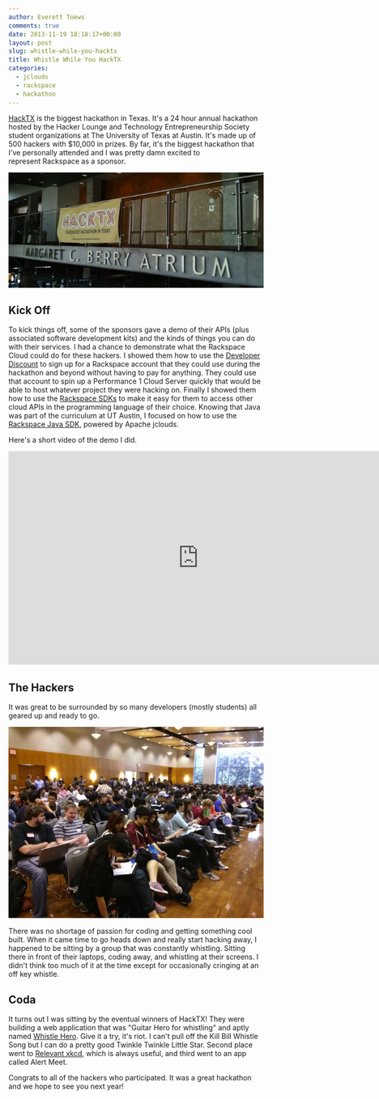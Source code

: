 ```yaml
---
author: Everett Toews
comments: true
date: 2013-11-19 18:18:17+00:00
layout: post
slug: whistle-while-you-hacktx
title: Whistle While You HackTX
categories:
  - jclouds
  - rackspace
  - hackathon
---
```


[HackTX](http://hacktx.com/) is the biggest hackathon in Texas. It's a 24 hour annual hackathon hosted by the Hacker Lounge and Technology Entrepreneurship Society student organizations at The University of Texas at Austin. It's made up of 500 hackers with $10,000 in prizes. By far, it's the biggest hackathon that I've personally attended and I was pretty damn excited to represent Rackspace as a sponsor.

<div class="img-center"><img src="/img/posts/hacktx.jpg"/></div>

<!--more-->

## Kick Off

To kick things off, some of the sponsors gave a demo of their APIs (plus associated software development kits) and the kinds of things you can do with their services. I had a chance to demonstrate what the Rackspace Cloud could do for these hackers. I showed them how to use the [Developer Discount](http://developer.rackspace.com/devtrial/) to sign up for a Rackspace account that they could use during the hackathon and beyond without having to pay for anything. They could use that account to spin up a Performance 1 Cloud Server quickly that would be able to host whatever project they were hacking on. Finally I showed them how to use the [Rackspace SDKs](http://developer.rackspace.com/#home-sdks) to make it easy for them to access other cloud APIs in the programming language of their choice. Knowing that Java was part of the curriculum at UT Austin, I focused on how to use the [Rackspace Java SDK](http://jclouds.apache.org/documentation/quickstart/rackspace/), powered by Apache jclouds.

Here's a short video of the demo I did.

<iframe width="750" height="422" src="https://www.youtube.com/embed/H05ljouBtzY?rel=0" frameborder="0" allowfullscreen></iframe>

## The Hackers

It was great to be surrounded by so many developers (mostly students) all geared up and ready to go.

<div class="img-center"><img src="/img/posts/hacktx-hackers.jpg"/></div>

There was no shortage of passion for coding and getting something cool built. When it came time to go heads down and really start hacking away, I happened to be sitting by a group that was constantly whistling. Sitting there in front of their laptops, coding away, and whistling at their screens. I didn't think too much of it at the time except for occasionally cringing at an off key whistle.

## Coda

It turns out I was sitting by the eventual winners of HackTX! They were building a web application that was "Guitar Hero for whistling" and aptly named [Whistle Hero](http://whistle.riceapps.org/). Give it a try, it's riot. I can't pull off the Kill Bill Whistle Song but I can do a pretty good Twinkle Twinkle Little Star. Second place went to [Relevant xkcd](http://relevantxkcd.appspot.com/), which is always useful, and third went to an app called Alert Meet.

Congrats to all of the hackers who participated. It was a great hackathon and we hope to see you next year!
